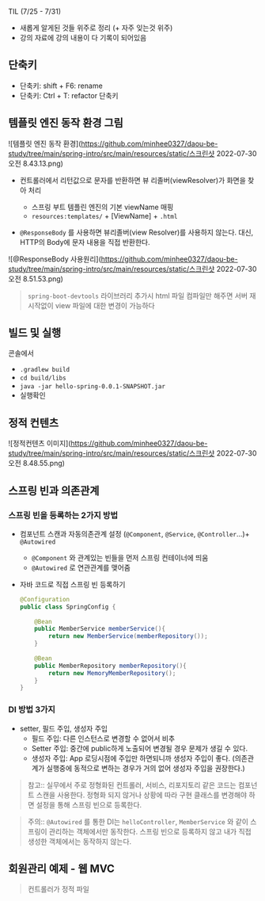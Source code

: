 TIL (7/25 - 7/31)

* 새롭게 알게된 것들 위주로 정리 (+ 자주 잊는것 위주)
* 강의 자료에 강의 내용이 다 기록이 되어있음



## 단축키

* 단축키: shift + F6: rename
* 단축키: Ctrl + T: refactor 단축키



## 템플릿 엔진 동작 환경 그림

![템플릿 엔진 동작 환경](https://github.com/minhee0327/daou-be-study/tree/main/spring-intro/src/main/resources/static/스크린샷 2022-07-30 오전 8.43.13.png)

* 컨트롤러에서 리턴값으로 문자를 반환하면 뷰 리졸버(viewResolver)가 화면을 찾아 처리
  * 스프링 부트 템플린 엔진의 기본 viewName 매핑
  * `resources:templates/` + [ViewName] + `.html`

* `@ResponseBody` 를 사용하면 뷰리졸버(view Resolver)를 사용하지 않는다.
  대신, HTTP의 Body에 문자 내용을 직접 반환한다.



![@ResponseBody 사용원리](https://github.com/minhee0327/daou-be-study/tree/main/spring-intro/src/main/resources/static/스크린샷 2022-07-30 오전 8.51.53.png)

> `spring-boot-devtools` 라이브러리 추가시 html 파일 컴파일만 해주면 서버 재시작없이 view 파일에 대한 변경이 가능하다



## 빌드 및 실행

콘솔에서

* `.gradlew build`
* `cd build/libs`
* `java -jar hello-spring-0.0.1-SNAPSHOT.jar`
* 실행확인





## 정적 컨텐츠

![정적컨텐츠 이미지](https://github.com/minhee0327/daou-be-study/tree/main/spring-intro/src/main/resources/static/스크린샷 2022-07-30 오전 8.48.55.png)





## 스프링 빈과 의존관계

### 스프링 빈을 등록하는 2가지 방법

- 컴포넌트 스캔과 자동의존관계 설정 (`@Component`, `@Service`, `@Controller`...)+ `@Autowired`

  - `@Component` 와 관계있는 빈들을 먼저 스프링 컨테이너에 띄움
  - `@Autowired` 로 연관관계를 맺어줌

- 자바 코드로 직접 스프링 빈 등록하기

  ```java
  @Configuration
  public class SpringConfig {
      
      @Bean
      public MemberService memberService(){
          return new MemberService(memberRepository());
      }
      
      @Bean
      public MemberRepository memberRepository(){
          return new MemoryMemberRepository(); 
      }
  }
  
  ```

  

### DI 방법 3가지

* setter, 필드 주입, 생성자 주입
  * 필드 주입: 다른 인스턴스로 변경할 수 없어서 비추
  * Setter 주입: 중간에 public하게 노출되어 변경될 경우 문제가 생길 수 있다.
  * 생성자 주입:  App 로딩시점에 주입만 하면되니까 생성자 주입이 좋다. (의존관계가 실행중에 동적으로 변하는 경우가 거의 없어 생성자 주입을 권장한다.)



> 참고:: 실무에서 주로 정형화된 컨트롤러, 서비스, 리포지토리 같은 코드는 컴포넌트 스캔을 사용한다.
> 정형화 되지 않거나 상황에 따라 구현 클래스를 변경해야 하면 설정을 통해 스프링 빈으로 등록한다.

> 주의:: `@Autowired` 를 통한 DI는 `helloController`, `MemberService` 와 같이 
> 스프링이 관리하는 객체에서만 동작한다. 스프링 빈으로 등록하지 않고 내가 직접 생성한 객체에서는 동작하지 않는다.





## 회원관리 예제 - 웹 MVC

> 컨트롤러가 정적 파일